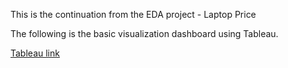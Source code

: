 This is the continuation from the EDA project - Laptop Price

The following is the basic visualization dashboard using Tableau.

[Tableau link](https://public.tableau.com/app/profile/dangthuy97/viz/LaptopPriceEDA/Laptopinspection)
